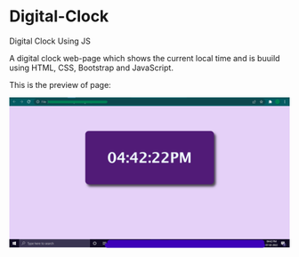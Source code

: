 # Digital-Clock
Digital Clock Using JS

A digital clock web-page which shows the current local time and is buuild using HTML, CSS, Bootstrap and JavaScript.

This is the preview of page:

![Preview](dig_clk.png)
